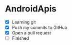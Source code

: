 # AndroidApis
- [x] Learning git
- [x] Push my commits to GitHub
- [x] Open a pull request
- [ ] Finished
